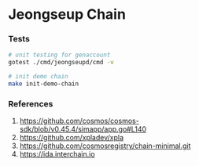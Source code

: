 # Jeongseup Chain

### Tests

```bash
# unit testing for genaccount
gotest ./cmd/jeongseupd/cmd -v

# init demo chain
make init-demo-chain
```

### References

1. https://github.com/cosmos/cosmos-sdk/blob/v0.45.4/simapp/app.go#L140
2. https://github.com/xpladev/xpla
3. https://github.com/cosmosregistry/chain-minimal.git
4. https://ida.interchain.io
